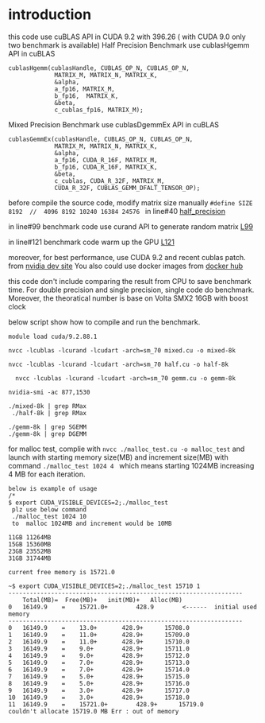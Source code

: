 # introduction 
this code use cuBLAS API in CUDA 9.2 with 396.26  ( with CUDA 9.0 only two benchmark is available) 
Half Precision Benchmark use cublasHgemm API in cuBLAS

```
cublasHgemm(cublasHandle, CUBLAS_OP_N, CUBLAS_OP_N,
             MATRIX_M, MATRIX_N, MATRIX_K,
             &alpha,
             a_fp16, MATRIX_M,
             b_fp16,  MATRIX_K,
             &beta,
             c_cublas_fp16, MATRIX_M);
```

Mixed Precision Benchmark use cublasDgemmEx  API in cuBLAS

```
cublasGemmEx(cublasHandle, CUBLAS_OP_N, CUBLAS_OP_N,
             MATRIX_M, MATRIX_N, MATRIX_K,
             &alpha,
             a_fp16, CUDA_R_16F, MATRIX_M,
             b_fp16, CUDA_R_16F, MATRIX_K,
             &beta,
             c_cublas, CUDA_R_32F, MATRIX_M,
             CUDA_R_32F, CUBLAS_GEMM_DFALT_TENSOR_OP);
```

before compile the source code, modify  matrix size manually `#define SIZE 8192  //  4096 8192 10240 16384 24576 `  in line#40 [half_precision](https://github.com/yhgon/benchmark/blob/master/tensorcore/mixed.cu#L40)


in line#99  benchmark code use curand API to generate random matrix [L99](https://github.com/yhgon/benchmark/blob/master/tensorcore/mixed.cu#L99)

in line#121  benchmark code warm up the GPU [L121](https://github.com/yhgon/benchmark/blob/master/tensorcore/mixed.cu#L121)

moreover, for best performance, use CUDA 9.2 and recent cublas patch. from [nvidia dev site](http://developer.nvidia.com) You also could use docker images from [docker hub](https://hub.docker.com/r/nvidia/cuda/tags/) 

this code don't include comparing the result from CPU to save benchmark time.  For double precision and single precision, single code do benchmark. Moreover, the theoratical number is base on Volta SMX2 16GB with boost clock


below script show how to compile and run the benchmark. 
```
module load cuda/9.2.88.1
 
nvcc -lcublas -lcurand -lcudart -arch=sm_70 mixed.cu -o mixed-8k
 
nvcc -lcublas -lcurand -lcudart -arch=sm_70 half.cu -o half-8k
 
  nvcc -lcublas -lcurand -lcudart -arch=sm_70 gemm.cu -o gemm-8k
 
nvidia-smi -ac 877,1530
 
./mixed-8k | grep RMax
 ./half-8k | grep RMax

./gemm-8k | grep SGEMM
./gemm-8k | grep DGEMM
```

for malloc test, 
complie with `nvcc ./malloc_test.cu -o malloc_test` and launch with starting memory size(MB) and increment size(MB) with command `./malloc_test 1024 4 ` which means starting 1024MB increasing 4 MB for each iteration. 

```
below is example of usage 
/*
$ export CUDA_VISIBLE_DEVICES=2;./malloc_test 
 plz use below command 
 ./malloc_test 1024 10  
 to  malloc 1024MB and increment would be 10MB 

11GB 11264MB
15GB 15360MB 
23GB 23552MB
31GB 31744MB

current free memory is 15721.0

~$ export CUDA_VISIBLE_DEVICES=2;./malloc_test 15710 1
------------------------------------------------------------------
	Total(MB)=	Free(MB)+	init(MB)+	Alloc(MB)
0	16149.9    =	15721.0+    	428.9     	 <------  initial used memory 
------------------------------------------------------------------
0	16149.9    =	13.0+    	428.9+    	15708.0 
1	16149.9    =	11.0+    	428.9+    	15709.0 
2	16149.9    =	11.0+    	428.9+    	15710.0 
3	16149.9    =	9.0+    	428.9+    	15711.0 
4	16149.9    =	9.0+    	428.9+    	15712.0 
5	16149.9    =	7.0+    	428.9+    	15713.0 
6	16149.9    =	7.0+    	428.9+    	15714.0 
7	16149.9    =	5.0+    	428.9+    	15715.0 
8	16149.9    =	5.0+    	428.9+    	15716.0 
9	16149.9    =	3.0+    	428.9+    	15717.0 
10	16149.9    =	3.0+    	428.9+    	15718.0 
11	16149.9    =	15721.0+    	428.9+    	15719.0 
couldn't allocate 15719.0 MB Err : out of memory

```

